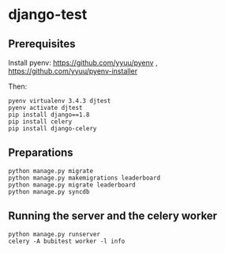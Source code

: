 # django-test

## Prerequisites

Install pyenv:
https://github.com/yyuu/pyenv , https://github.com/yyuu/pyenv-installer

Then:

    pyenv virtualenv 3.4.3 djtest
    pyenv activate djtest
    pip install django==1.8
    pip install celery
    pip install django-celery

## Preparations
    
    python manage.py migrate
    python manage.py makemigrations leaderboard
    python manage.py migrate leaderboard
    python manage.py syncdb
    
## Running the server and the celery worker

    python manage.py runserver
    celery -A bubitest worker -l info

